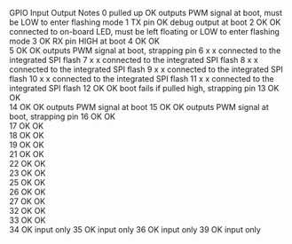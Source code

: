 GPIO	Input	    Output	    Notes
0	    pulled up	OK	        outputs PWM signal at boot, must be LOW to enter flashing mode
1	    TX pin      OK	        debug output at boot
2	    OK	        OK	        connected to on-board LED, must be left floating or LOW to enter flashing mode
3	    OK	        RX pin	    HIGH at boot
4	    OK	        OK	
5	    OK	        OK	        outputs PWM signal at boot, strapping pin
6	    x	        x	        connected to the integrated SPI flash
7	    x	        x	        connected to the integrated SPI flash
8	    x	        x	        connected to the integrated SPI flash
9	    x	        x	        connected to the integrated SPI flash
10	    x	        x	        connected to the integrated SPI flash
11	    x	        x	        connected to the integrated SPI flash
12	    OK	        OK	        boot fails if pulled high, strapping pin
13	    OK	        OK	
14	    OK	        OK	        outputs PWM signal at boot
15	    OK	        OK	        outputs PWM signal at boot, strapping pin
16	    OK	        OK	
17	    OK	        OK	
18	    OK	        OK	
19	    OK	        OK	
21	    OK	        OK	
22	    OK	        OK	
23	    OK	        OK	
25	    OK	        OK	
26	    OK	        OK	
27	    OK	        OK	
32	    OK	        OK	
33	    OK	        OK	
34	    OK		                input only
35	    OK		                input only
36	    OK		                input only
39	    OK		                input only